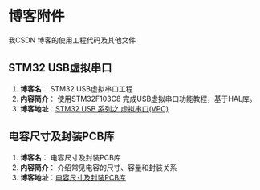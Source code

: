 # 博客附件
我CSDN 博客的使用工程代码及其他文件

## STM32 USB虚拟串口
1. **博客名**： STM32 USB虚拟串口工程   
2. **内容简介**： 使用STM32F103C8 完成USB虚拟串口功能教程，基于HAL库。   
3. **博客地址**：[STM32 USB 系列之 虚拟串口(VPC)](https://blog.csdn.net/mirco_mcu/article/details/106081950)

## 电容尺寸及封装PCB库
1. **博客名**： 电容尺寸及封装PCB库    
2. **内容简介**： 介绍常见电容的尺寸、容量和封装关系
3. **博客地址**：[电容尺寸及封装PCB库](https://blog.csdn.net/mirco_mcu/article/details/82147614)

